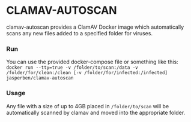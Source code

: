 # CLAMAV-AUTOSCAN

clamav-autoscan provides a ClamAV Docker image which automatically scans any new files added to a specified folder for viruses.

### Run

You can use the provided docker-compose file or something like this:
`docker run --tty=true -v /folder/to/scan:/data -v /folder/for/clean:/clean [-v /folder/for/infected:/infected] jasperben/clamav-autoscan`

### Usage

Any file with a size of up to 4GB placed in `/folder/to/scan` will be automatically scanned by clamav and moved into the appropriate folder. 
